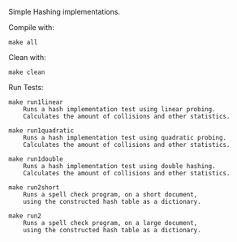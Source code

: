 Simple Hashing implementations.

Compile with:

	make all

Clean with:

	make clean

Run Tests:

	make run1linear 	
		Runs a hash implementation test using linear probing.
		Calculates the amount of collisions and other statistics. 

	make run1quadratic 	
		Runs a hash implementation test using quadratic probing.
		Calculates the amount of collisions and other statistics.

	make run1double 	
		Runs a hash implementation test using double hashing.
		Calculates the amount of collisions and other statistics. 

	make run2short 	
		Runs a spell check program, on a short document, 
		using the constructed hash table as a dictionary.

	make run2 	
		Runs a spell check program, on a large document, 
		using the constructed hash table as a dictionary.
